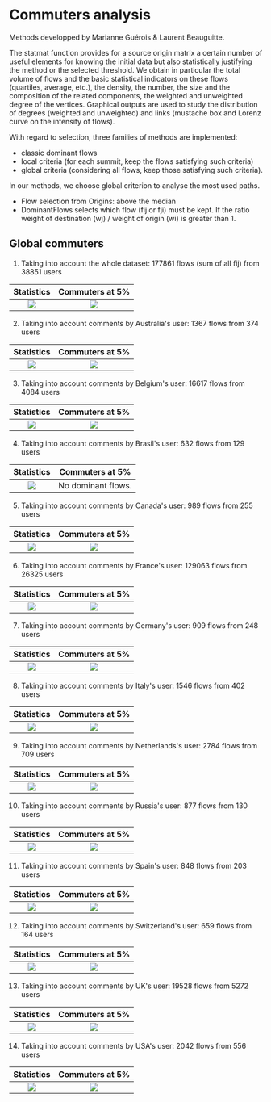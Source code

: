 # Commuters analysis

Methods developped by Marianne Guérois & Laurent Beauguitte.

The statmat function provides for a source origin matrix a certain number of useful elements for knowing the initial data but also statistically justifying the method or the selected threshold. We obtain in particular the total volume of flows and the basic statistical indicators on these flows (quartiles, average, etc.), the density, the number, the size and the composition of the related components, the weighted and unweighted degree of the vertices. Graphical outputs are used to study the distribution of degrees (weighted and unweighted) and links (mustache box and Lorenz curve on the intensity of flows).

With regard to selection, three families of methods are implemented:

- classic dominant flows
- local criteria (for each summit, keep the flows satisfying such criteria)
- global criteria (considering all flows, keep those satisfying such criteria).

In our methods, we choose global criterion to analyse the most used paths.

- Flow selection from Origins: above the median
- DominantFlows selects which flow (fij or fji) must be kept. If the ratio weight of destination (wj) / weight of origin (wi) is greater than 1.

## Global commuters

1. Taking into account the whole dataset: 177861 flows (sum of all fij) from 38851 users

Statistics             |  Commuters at 5%
:-------------------------:|:-------------------------:
![](statmatGlobal.png)  |  ![](commutersGLOBAL.png)

2. Taking into account comments by Australia's user: 1367 flows from 374 users

Statistics             |  Commuters at 5%
:-------------------------:|:-------------------------:
![](statmatAustralia.png)  |  ![](commutersAustralia.png)

3. Taking into account comments by Belgium's user: 16617 flows from 4084 users

Statistics             |  Commuters at 5%
:-------------------------:|:-------------------------:
![](statmatBelgium.png)  |  ![](commutersBelgium.png)

4. Taking into account comments by Brasil's user: 632 flows from 129 users

Statistics             |  Commuters at 5%
:-------------------------:|:-------------------------:
![](statmatBrazil.png)  |  No dominant flows.

5. Taking into account comments by Canada's user: 989 flows from 255 users

Statistics             |  Commuters at 5%
:-------------------------:|:-------------------------:
![](statmatCanada.png)  |  ![](commutersCanada.png)

6. Taking into account comments by France's user: 129063 flows from 26325 users

Statistics             |  Commuters at 5%
:-------------------------:|:-------------------------:
![](statmatFrance.png)  |  ![](commutersFrance.png)

7. Taking into account comments by Germany's user: 909 flows from 248 users

Statistics             |  Commuters at 5%
:-------------------------:|:-------------------------:
![](statmatGermany.png)  |  ![](commutersGermany.png)

8. Taking into account comments by Italy's user: 1546 flows from 402 users

Statistics             |  Commuters at 5%
:-------------------------:|:-------------------------:
![](statmatItaly.png)  |  ![](commutersItaly.png)

9. Taking into account comments by Netherlands's user: 2784 flows from 709 users

Statistics             |  Commuters at 5%
:-------------------------:|:-------------------------:
![](statmatNetherlands.png)  |  ![](commutersNetherlands.png)

10. Taking into account comments by Russia's user:  877 flows from 130 users

Statistics             |  Commuters at 5%
:-------------------------:|:-------------------------:
![](statmatRussia.png)  |  ![](commutersRussia.png)

11. Taking into account comments by Spain's user: 848 flows from 203 users

Statistics             |  Commuters at 5%
:-------------------------:|:-------------------------:
![](statmatSpain.png)  |  ![](commutersSpain.png)

12. Taking into account comments by Switzerland's user: 659 flows from 164 users

Statistics             |  Commuters at 5%
:-------------------------:|:-------------------------:
![](statmatSwitzerland.png)  |  ![](commutersSwitzerland.png)

13. Taking into account comments by UK's user: 19528 flows from 5272 users

Statistics             |  Commuters at 5%
:-------------------------:|:-------------------------:
![](statmatUK.png)  |  ![](commutersUK.png)

14. Taking into account comments by USA's user: 2042 flows from 556 users

Statistics             |  Commuters at 5%
:-------------------------:|:-------------------------:
![](statmatUSA.png)  |  ![](commutersUSA.png)
